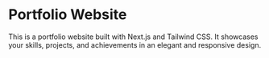 # Portfolio Website

This is a portfolio website built with Next.js and Tailwind CSS. It showcases your skills, projects, and achievements in an elegant and responsive design.

